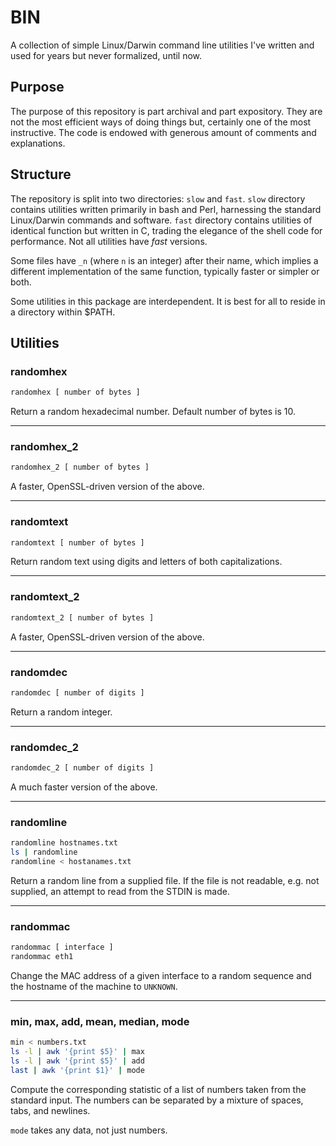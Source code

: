 # BIN
A collection of simple Linux/Darwin command line utilities I've written and used
for years but never formalized, until now.

## Purpose
The purpose of this repository is part archival and part expository.  They are
not the most efficient ways of doing things but, certainly one of the most
instructive.  The code is endowed with generous amount of comments and
explanations.

## Structure
The repository is split into two directories: `slow` and `fast`.  `slow`
directory contains utilities written primarily in bash and Perl, harnessing the
standard Linux/Darwin commands and software. ``fast`` directory contains
utilities of identical function but written in C, trading the elegance of the
shell code for performance.  Not all utilities have *fast* versions.

Some files have `_n` (where `n` is an integer) after their name, which implies
a different implementation of the same function, typically faster or simpler or
both.

Some utilities in this package are interdependent.  It is best for all to reside
in a directory within $PATH.

## Utilities
### randomhex
```bash
randomhex [ number of bytes ]
```
Return a random hexadecimal number.  Default number of bytes is 10.
___
### randomhex_2
```bash
randomhex_2 [ number of bytes ]
```
A faster, OpenSSL-driven version of the above.
___
### randomtext
```bash
randomtext [ number of bytes ]
```
Return random text using digits and letters of both capitalizations.
___
### randomtext_2
```bash
randomtext_2 [ number of bytes ]
```
A faster, OpenSSL-driven version of the above.
___
### randomdec
```bash
randomdec [ number of digits ]
```
Return a random integer.
___ 
### randomdec_2
```bash
randomdec_2 [ number of digits ]
```
A much faster version of the above.
___
### randomline
```bash
randomline hostnames.txt
ls | randomline
randomline < hostanames.txt
```
Return a random line from a supplied file.
If the file is not readable, e.g. not supplied, an attempt to
read from the STDIN is made.
___
### randommac
```bash
randommac [ interface ]
randommac eth1
```
Change the MAC address of a given
interface to a random sequence and the hostname of the machine to `UNKNOWN`.
___
### min, max, add, mean, median, mode
```bash
min < numbers.txt
ls -l | awk '{print $5}' | max
ls -l | awk '{print $5}' | add
last | awk '{print $1}' | mode
```
Compute the corresponding statistic of a list of numbers taken from the standard
input.  The numbers can be separated by a mixture of spaces, tabs, and newlines.

`mode` takes any data, not just numbers.


